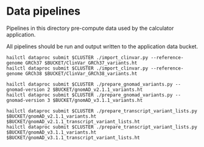 # Data pipelines

Pipelines in this directory pre-compute data used by the calculator application.

All pipelines should be run and output written to the application data bucket.

```
hailctl dataproc submit $CLUSTER ./import_clinvar.py --reference-genome GRCh37 $BUCKET/ClinVar_GRCh37_variants.ht
hailctl dataproc submit $CLUSTER ./import_clinvar.py --reference-genome GRCh38 $BUCKET/ClinVar_GRCh38_variants.ht

hailctl dataproc submit $CLUSTER ./prepare_gnomad_variants.py --gnomad-version 2 $BUCKET/gnomAD_v2.1.1_variants.ht
hailctl dataproc submit $CLUSTER ./prepare_gnomad_variants.py --gnomad-version 3 $BUCKET/gnomAD_v3.1.1_variants.ht

hailctl dataproc submit $CLUSTER ./prepare_transcript_variant_lists.py $BUCKET/gnomAD_v2.1.1_variants.ht $BUCKET/gnomAD_v2.1.1_transcript_variant_lists.ht
hailctl dataproc submit $CLUSTER ./prepare_transcript_variant_lists.py $BUCKET/gnomAD_v3.1.1_variants.ht $BUCKET/gnomAD_v3.1.1_transcript_variant_lists.ht
```
